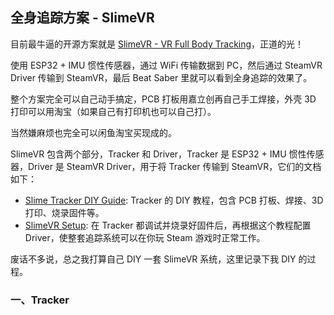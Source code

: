 ## 全身追踪方案 - SlimeVR

目前最牛逼的开源方案就是 [SlimeVR - VR Full Body Tracking](https://github.com/SlimeVR/SlimeVR-Tracker-ESP)，正道的光！

使用 ESP32 + IMU 惯性传感器，通过 WiFi 传输数据到 PC，然后通过 SteamVR Driver 传输到 SteamVR，最后 Beat Saber 里就可以看到全身追踪的效果了。

整个方案完全可以自己动手搞定，PCB 打板用嘉立创再自己手工焊接，外壳 3D 打印可以用淘宝（如果自己有打印机也可以自己打）。

当然嫌麻烦也完全可以闲鱼淘宝买现成的。

SlimeVR 包含两个部分，Tracker 和 Driver，Tracker 是 ESP32 + IMU 惯性传感器，Driver 是 SteamVR Driver，用于将 Tracker 传输到 SteamVR，它们的文档如下：

- [Slime Tracker DIY Guide](https://docs.slimevr.dev/diy/index.html): Tracker 的 DIY 教程，包含 PCB 打板、焊接、3D 打印、烧录固件等。
- [SlimeVR Setup](https://docs.slimevr.dev/server/index.html): 在 Tracker 都调试并烧录好固件后，再根据这个教程配置 Driver，使整套追踪系统可以在你玩 Steam 游戏时正常工作。

废话不多说，总之我打算自己 DIY 一套 SlimeVR 系统，这里记录下我 DIY 的过程。

### 一、Tracker


